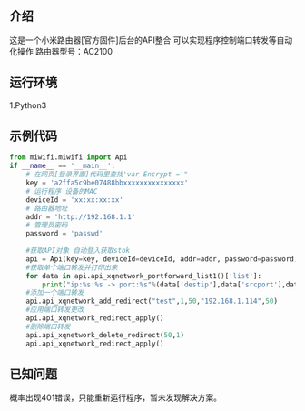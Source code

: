 ## 介绍
这是一个小米路由器[官方固件]后台的API整合
可以实现程序控制端口转发等自动化操作
路由器型号：AC2100
##  运行环境
1.Python3
## 示例代码
```python
from miwifi.miwifi import Api
if __name__ == '__main__':
    # 在网页[登录界面]代码里查找'var Encrypt ='"
    key = 'a2ffa5c9be07488bbxxxxxxxxxxxxxxx'
    # 运行程序 设备的MAC
    deviceId = 'xx:xx:xx:xx'
    # 路由器地址
    addr = 'http://192.168.1.1'
    # 管理员密码
    password = 'passwd'
	
    #获取API对象 自动登入获取stok
    api = Api(key=key, deviceId=deviceId, addr=addr, password=password)
    #获取单个端口转发并打印出来
    for data in api.api_xqnetwork_portforward_list1()['list']:
        print("ip:%s:%s -> port:%s"%(data['destip'],data['srcport'],data['destport']))
    #添加一个端口转发
    api.api_xqnetwork_add_redirect("test",1,50,"192.168.1.114",50)
    #应用端口转发更改
    api.api_xqnetwork_redirect_apply()
    #删除端口转发
    api.api_xqnetwork_delete_redirect(50,1)
    api.api_xqnetwork_redirect_apply()
```
## 已知问题
概率出现401错误，只能重新运行程序，暂未发现解决方案。
